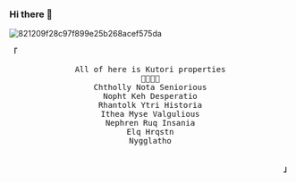 ### Hi there 👋
![821209f28c97f899e25b268acef575da](https://user-images.githubusercontent.com/76643722/118935903-39af4780-b976-11eb-821c-c2e79c0a9196.jpg)

<p align="left"><strong><samp>「</samp></strong></p><p align="center">
    <samp>
      All of here is Kutori properties <br>
      🔴🔵🇯🇵 <br>
      Chtholly Nota Seniorious <br>
      Nopht Keh Desperatio <br>
      Rhantolk Ytri Historia <br>
      Ithea Myse Valgulious <br>
      Nephren Ruq Insania <br>
      Elq Hrqstn <br>
      Nygglatho <br>
    </samp>
    <br>
</p><p align="right"><strong><samp>」</samp></strong></p>
